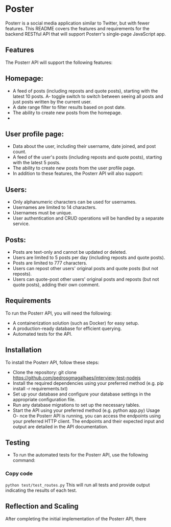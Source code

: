 # Poster
Posterr is a social media application similar to Twitter, but with fewer features. This README covers the features and requirements for the backend RESTful API that will support Posterr's single-page JavaScript app.

## Features
The Posterr API will support the following features:

## Homepage:

- A feed of posts (including reposts and quote posts), starting with the latest 10 posts.
A-  toggle switch to switch between seeing all posts and just posts written by the current user.
- A date range filter to filter results based on post date.
- The ability to create new posts from the homepage.
- 
## User profile page:
 - Data about the user, including their username, date joined, and post count.
- A feed of the user's posts (including reposts and quote posts), starting with the latest 5 posts.
- The ability to create new posts from the user profile page.
- In addition to these features, the Posterr API will also support:

## Users:

- Only alphanumeric characters can be used for usernames.
- Usernames are limited to 14 characters.
- Usernames must be unique.
- User authentication and CRUD operations will be handled by a separate service.

## Posts:

- Posts are text-only and cannot be updated or deleted.
- Users are limited to 5 posts per day (including reposts and quote posts).
- Posts are limited to 777 characters.
- Users can repost other users' original posts and quote posts (but not reposts).
- Users can quote-post other users' original posts and reposts (but not quote posts), adding their own comment.

## Requirements
To run the Posterr API, you will need the following:
- A containerization solution (such as Docker) for easy setup.
- A production-ready database for efficient querying.
- Automated tests for the API.

## Installation
To install the Posterr API, follow these steps:

- Clone the repository: git clone https://github.com/pedrosgmagalhaes/interview-test-nodejs
- Install the required dependencies using your preferred method (e.g. pip install -r requirements.txt)
- Set up your database and configure your database settings in the appropriate configuration file.
- Run any database migrations to set up the necessary tables.
- Start the API using your preferred method (e.g. python app.py)
Usage
O- nce the Posterr API is running, you can access the endpoints using your preferred HTTP client. The endpoints and their expected input and output are detailed in the API documentation.

## Testing
- To run the automated tests for the Posterr API, use the following command:

### Copy code
`python test/test_routes.py`
This will run all tests and provide output indicating the results of each test.

## Reflection and Scaling
After completing the initial implementation of the Posterr API, there



